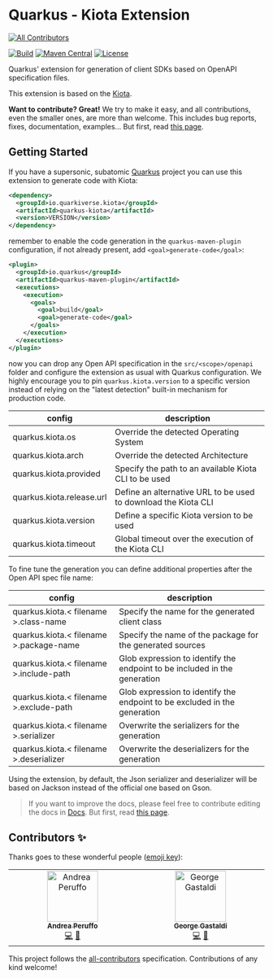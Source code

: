 # Quarkus - Kiota Extension

<!-- ALL-CONTRIBUTORS-BADGE:START - Do not remove or modify this section -->
[![All Contributors](https://img.shields.io/badge/all_contributors-2-orange.svg?style=flat-square)](#contributors-)
<!-- ALL-CONTRIBUTORS-BADGE:END -->
[![Build](<https://img.shields.io/github/actions/workflow/status/quarkiverse/quarkus-kiota/build.yml?branch=main&logo=GitHub&style=flat-square>)](https://github.com/quarkiverse/quarkus-kiota/actions?query=workflow%3ABuild)
[![Maven Central](https://img.shields.io/maven-central/v/io.quarkiverse.kiota/quarkus-kiota.svg?label=Maven%20Central&style=flat-square)](https://search.maven.org/artifact/io.quarkiverse.kiota/quarkus-kiota)
[![License](https://img.shields.io/badge/License-Apache%202.0-blue.svg?style=flat-square)](https://opensource.org/licenses/Apache-2.0)


Quarkus' extension for generation of client SDKs based on OpenAPI specification files.

This extension is based on the [Kiota](https://github.com/microsoft/kiota).

**Want to contribute? Great!** We try to make it easy, and all contributions, even the smaller ones, are more than welcome. This includes bug reports, fixes, documentation, examples... But first, read [this page](CONTRIBUTING.md).

## Getting Started

If you have a supersonic, subatomic [Quarkus](https://quarkus.io/) project you can use this extension to generate code with Kiota:

```xml
<dependency>
  <groupId>io.quarkiverse.kiota</groupId>
  <artifactId>quarkus-kiota</artifactId>
  <version>VERSION</version>
</dependency>
```

remember to enable the code generation in the `quarkus-maven-plugin` configuration, if not already present, add `<goal>generate-code</goal>`:

```xml
<plugin>
  <groupId>io.quarkus</groupId>
  <artifactId>quarkus-maven-plugin</artifactId>
  <executions>
    <execution>
      <goals>
        <goal>build</goal>
        <goal>generate-code</goal>
      </goals>
    </execution>
  </executions>
</plugin>
```

now you can drop any Open API specification in the `src/<scope>/openapi` folder and configure the extension as usual with Quarkus configuration.
We highly encourage you to pin `quarkus.kiota.version` to a specific version instead of relying on the "latest detection" built-in mechanism for production code.

| config | description |
|---|---|
| quarkus.kiota.os | Override the detected Operating System |
| quarkus.kiota.arch | Override the detected Architecture |
| quarkus.kiota.provided | Specify the path to an available Kiota CLI to be used |
| quarkus.kiota.release.url | Define an alternative URL to be used to download the Kiota CLI |
| quarkus.kiota.version | Define a specific Kiota version to be used |
| quarkus.kiota.timeout | Global timeout over the execution of the Kiota CLI |

To fine tune the generation you can define additional properties after the Open API spec file name:

| config | description |
|---|---|
| quarkus.kiota.< filename >.class-name | Specify the name for the generated client class |
| quarkus.kiota.< filename >.package-name | Specify the name of the package for the generated sources |
| quarkus.kiota.< filename >.include-path | Glob expression to identify the endpoint to be included in the generation |
| quarkus.kiota.< filename >.exclude-path | Glob expression to identify the endpoint to be excluded in the generation |
| quarkus.kiota.< filename >.serializer | Overwrite the serializers for the generation |
| quarkus.kiota.< filename >.deserializer | Overwrite the deserializers for the generation |

Using the extension, by default, the Json serializer and deserializer will be based on Jackson instead of the official one based on Gson.


> If you want to improve the docs, please feel free to contribute editing the docs in [Docs](https://github.com/quarkiverse/quarkus-kiota/tree/main/docs/modules/ROOT). But first, read [this page](CONTRIBUTING.md).

## Contributors ✨

Thanks goes to these wonderful people ([emoji key](https://allcontributors.org/docs/en/emoji-key)):

<!-- ALL-CONTRIBUTORS-LIST:START - Do not remove or modify this section -->
<!-- prettier-ignore-start -->
<!-- markdownlint-disable -->
<table>
  <tbody>
    <tr>
      <td align="center" valign="top" width="14.28%"><a href="https://github.com/andreaTP"><img src="https://avatars.githubusercontent.com/u/5792097?v=4?s=100" width="100px;" alt="Andrea Peruffo"/><br /><sub><b>Andrea Peruffo</b></sub></a><br /><a href="https://github.com/quarkiverse/quarkus-kiota/commits?author=andreaTP" title="Code">💻</a> <a href="#maintenance-andreaTP" title="Maintenance">🚧</a></td>
      <td align="center" valign="top" width="14.28%"><a href="http://gastaldi.wordpress.com"><img src="https://avatars.githubusercontent.com/u/54133?v=4?s=100" width="100px;" alt="George Gastaldi"/><br /><sub><b>George Gastaldi</b></sub></a><br /><a href="https://github.com/quarkiverse/quarkus-kiota/commits?author=gastaldi" title="Code">💻</a> <a href="#maintenance-gastaldi" title="Maintenance">🚧</a></td>
    </tr>
  </tbody>
</table>

<!-- markdownlint-restore -->
<!-- prettier-ignore-end -->

<!-- ALL-CONTRIBUTORS-LIST:END -->

This project follows the [all-contributors](https://github.com/all-contributors/all-contributors) specification. Contributions of any kind welcome!
